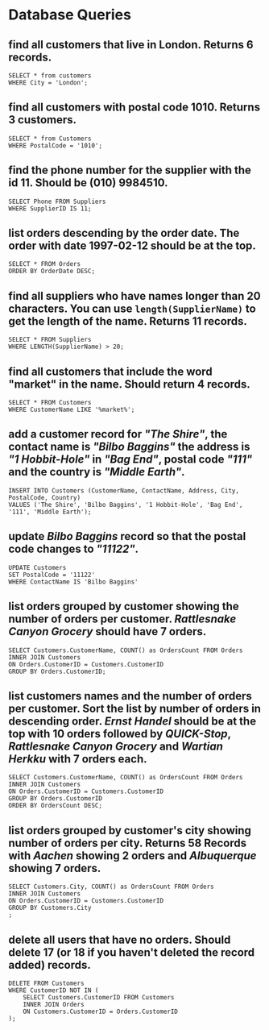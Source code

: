 # Database Queries

## find all customers that live in London. Returns 6 records.
```
SELECT * from customers
WHERE City = 'London';
```

## find all customers with postal code 1010. Returns 3 customers.
```
SELECT * from Customers
WHERE PostalCode = '1010';
```

## find the phone number for the supplier with the id 11. Should be (010) 9984510.
```
SELECT Phone FROM Suppliers
WHERE SupplierID IS 11;
```

## list orders descending by the order date. The order with date 1997-02-12 should be at the top.
```
SELECT * FROM Orders
ORDER BY OrderDate DESC;
```

## find all suppliers who have names longer than 20 characters. You can use `length(SupplierName)` to get the length of the name. Returns 11 records.
```
SELECT * FROM Suppliers
WHERE LENGTH(SupplierName) > 20;
```

## find all customers that include the word "market" in the name. Should return 4 records.
```
SELECT * FROM Customers
WHERE CustomerName LIKE '%market%';
```

## add a customer record for _"The Shire"_, the contact name is _"Bilbo Baggins"_ the address is _"1 Hobbit-Hole"_ in _"Bag End"_, postal code _"111"_ and the country is _"Middle Earth"_.
```
INSERT INTO Customers (CustomerName, ContactName, Address, City, PostalCode, Country)
VALUES ('The Shire', 'Bilbo Baggins', '1 Hobbit-Hole', 'Bag End', '111', 'Middle Earth');
```

## update _Bilbo Baggins_ record so that the postal code changes to _"11122"_.
```
UPDATE Customers
SET PostalCode = '11122'
WHERE ContactName IS 'Bilbo Baggins'
```

## list orders grouped by customer showing the number of orders per customer. _Rattlesnake Canyon Grocery_ should have 7 orders.
```
SELECT Customers.CustomerName, COUNT() as OrdersCount FROM Orders
INNER JOIN Customers
ON Orders.CustomerID = Customers.CustomerID
GROUP BY Orders.CustomerID;
```

## list customers names and the number of orders per customer. Sort the list by number of orders in descending order. _Ernst Handel_ should be at the top with 10 orders followed by _QUICK-Stop_, _Rattlesnake Canyon Grocery_ and _Wartian Herkku_ with 7 orders each.
```
SELECT Customers.CustomerName, COUNT() as OrdersCount FROM Orders
INNER JOIN Customers
ON Orders.CustomerID = Customers.CustomerID
GROUP BY Orders.CustomerID
ORDER BY OrdersCount DESC;
```

## list orders grouped by customer's city showing number of orders per city. Returns 58 Records with _Aachen_ showing 2 orders and _Albuquerque_ showing 7 orders.
```
SELECT Customers.City, COUNT() as OrdersCount FROM Orders
INNER JOIN Customers
ON Orders.CustomerID = Customers.CustomerID
GROUP BY Customers.City
;
```

## delete all users that have no orders. Should delete 17 (or 18 if you haven't deleted the record added) records.
```
DELETE FROM Customers
WHERE CustomerID NOT IN (
	SELECT Customers.CustomerID FROM Customers 
    INNER JOIN Orders
    ON Customers.CustomerID = Orders.CustomerID
);
```